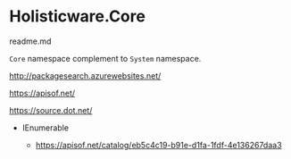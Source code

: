# Holisticware.Core

readme.md

`Core` namespace complement to `System` namespace.


http://packagesearch.azurewebsites.net/

https://apisof.net/

https://source.dot.net/


*   IEnumerable<T>

    *   https://apisof.net/catalog/eb5c4c19-b91e-d1fa-1fdf-4e136267daa3



